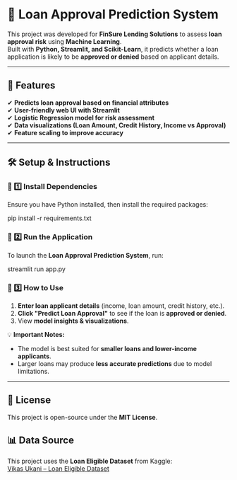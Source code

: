 # 🚀 Loan Approval Prediction System

This project was developed for **FinSure Lending Solutions** to assess **loan approval risk** using **Machine Learning**.  
Built with **Python, Streamlit, and Scikit-Learn**, it predicts whether a loan application is likely to be **approved or denied** based on applicant details.

---

## 📌 Features
✔ **Predicts loan approval based on financial attributes**  
✔ **User-friendly web UI with Streamlit**  
✔ **Logistic Regression model for risk assessment**  
✔ **Data visualizations (Loan Amount, Credit History, Income vs Approval)**  
✔ **Feature scaling to improve accuracy**  

---

## 🛠️ Setup & Instructions

### 🔹 1️⃣ Install Dependencies
Ensure you have Python installed, then install the required packages:

pip install -r requirements.txt

### 🔹 2️⃣ Run the Application
To launch the **Loan Approval Prediction System**, run:

streamlit run app.py


### 🔹 3️⃣ How to Use
1. **Enter loan applicant details** (income, loan amount, credit history, etc.).
2. **Click "Predict Loan Approval"** to see if the loan is **approved or denied**.
3. View **model insights & visualizations**.

💡 **Important Notes:**
- The model is best suited for **smaller loans and lower-income applicants**.
- Larger loans may produce **less accurate predictions** due to model limitations.

---

## 📜 License
This project is open-source under the **MIT License**.

## 📊 Data Source
This project uses the **Loan Eligible Dataset** from Kaggle:  
[Vikas Ukani – Loan Eligible Dataset](https://www.kaggle.com/datasets/vikasukani/loan-eligible-dataset)  

